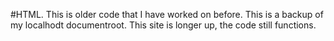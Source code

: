 #HTML.
This is older code that I have worked on before.
This is a backup of my localhodt documentroot.
This site is longer up, the code still functions.
